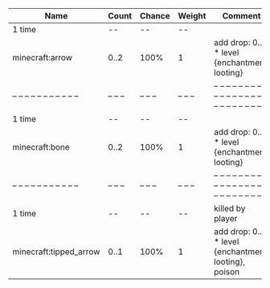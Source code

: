 | Name                   | Count | Chance | Weight | Comment                                               |
| ---------------------- | ----- | ------ | ------ | ----------------------------------------------------- |
| 1 time                 |    -- |     -- |     -- |                                                       |
| minecraft:arrow        |  0..2 |   100% |      1 | add drop: 0..1 * level {enchantment: looting}         |
| – – – – – – – – – – –  | – – – | – – –  | – – –  | – – – – – – – – – – – – – – – – – – – – – – – – – – – |
| 1 time                 |    -- |     -- |     -- |                                                       |
| minecraft:bone         |  0..2 |   100% |      1 | add drop: 0..1 * level {enchantment: looting}         |
| – – – – – – – – – – –  | – – – | – – –  | – – –  | – – – – – – – – – – – – – – – – – – – – – – – – – – – |
| 1 time                 |    -- |     -- |     -- | killed by player                                      |
| minecraft:tipped_arrow |  0..1 |   100% |      1 | add drop: 0..1 * level {enchantment: looting}, poison |